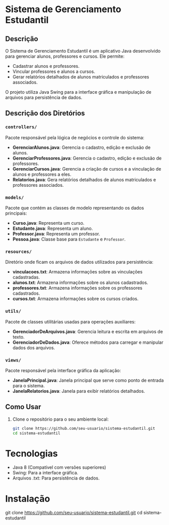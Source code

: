 # Sistema de Gerenciamento Estudantil
## Descrição
O Sistema de Gerenciamento Estudantil é um aplicativo Java desenvolvido para gerenciar alunos, professores e cursos. Ele permite:

- Cadastrar alunos e professores.
- Vincular professores e alunos a cursos.
- Gerar relatórios detalhados de alunos matriculados e professores associados.

O projeto utiliza Java Swing para a interface gráfica e manipulação de arquivos para persistência de dados.

## Descrição dos Diretórios

### `controllers/`
Pacote responsável pela lógica de negócios e controle do sistema:
- **GerenciarAlunos.java**: Gerencia o cadastro, edição e exclusão de alunos.
- **GerenciarProfessores.java**: Gerencia o cadastro, edição e exclusão de professores.
- **GerenciarCursos.java**: Gerencia a criação de cursos e a vinculação de alunos e professores a eles.
- **Relatorios.java**: Gera relatórios detalhados de alunos matriculados e professores associados.

### `models/`
Pacote que contém as classes de modelo representando os dados principais:
- **Curso.java**: Representa um curso.
- **Estudante.java**: Representa um aluno.
- **Professor.java**: Representa um professor.
- **Pessoa.java**: Classe base para `Estudante` e `Professor`.

### `resources/`
Diretório onde ficam os arquivos de dados utilizados para persistência:
- **vinculacoes.txt**: Armazena informações sobre as vinculações cadastradas.
- **alunos.txt**: Armazena informações sobre os alunos cadastrados.
- **professores.txt**: Armazena informações sobre os professores cadastrados.
- **cursos.txt**: Armazena informações sobre os cursos criados.

### `utils/`
Pacote de classes utilitárias usadas para operações auxiliares:
- **GerenciadorDeArquivos.java**: Gerencia leitura e escrita em arquivos de texto.
- **GerenciadorDeDados.java**: Oferece métodos para carregar e manipular dados dos arquivos.

### `views/`
Pacote responsável pela interface gráfica da aplicação:
- **JanelaPrincipal.java**: Janela principal que serve como ponto de entrada para o sistema.
- **JanelaRelatorios.java**: Janela para exibir relatórios detalhados.

## Como Usar
1. Clone o repositório para o seu ambiente local:
   ```bash
   git clone https://github.com/seu-usuario/sistema-estudantil.git
   cd sistema-estudantil


# Tecnologias
- Java 8 (Compatível com versões superiores)
- Swing: Para a interface gráfica.
- Arquivos .txt: Para persistência de dados.

# Instalação

git clone https://github.com/seu-usuario/sistema-estudantil.git
cd sistema-estudantil
